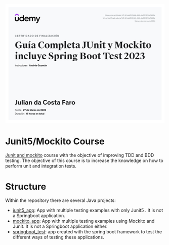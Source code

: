 ![](docs/UC-9c1ceb03-94b4-4b8b-be02-301fdef3a02e.jpg)


# Junit5/Mockito Course

[Junit and mockito](https://www.udemy.com/course/curso-completo-junit-mockito-spring-boot-test/) course with the objective of improving TDD and BDD testing. 
The objective of this course is to increase the knowledge on how to perform unit and integration tests.

# Structure

Within the repository there are several Java projects:
- [junit5_app](https://github.com/juliandcf/udemy_testing_junit5/tree/main/junit5_app "junit5_app"): App with multiple testing examples with only Junit5 . It is not a Springboot application.
- [mockito_app](https://github.com/juliandcf/udemy_testing_junit5/tree/main/mockito_app "mockito_app"): App with multiple testing examples using Mockito and Junit. It is not a Springboot application either.
- [springboot_test](https://github.com/juliandcf/udemy_testing_junit5/tree/main/springboot_test "springboot_test"): app created with the spring boot framework to test the different ways of testing these applications.
